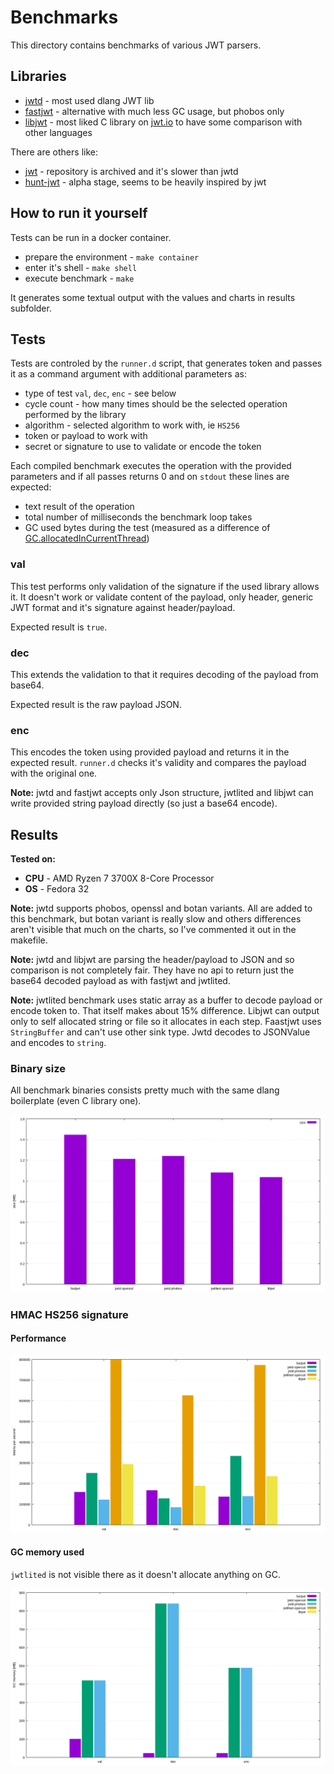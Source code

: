 # Benchmarks

This directory contains benchmarks of various JWT parsers.

## Libraries

* [jwtd](https://code.dlang.org/packages/jwtd) - most used dlang JWT lib
* [fastjwt](https://code.dlang.org/packages/fastjwt) - alternative with much less GC usage, but phobos only
* [libjwt](https://github.com/benmcollins/libjwt)  - most liked C library on [jwt.io](https://jwt.io) to have some comparison with other languages

There are others like:

* [jwt](https://code.dlang.org/packages/jwt) - repository is archived and it's slower than jwtd
* [hunt-jwt](https://code.dlang.org/packages/hunt-jwt) - alpha stage, seems to be heavily inspired by jwt

## How to run it yourself

Tests can be run in a docker container.

* prepare the environment - `make container`
* enter it's shell - `make shell`
* execute benchmark - `make`

It generates some textual output with the values and charts in results subfolder.

## Tests

Tests are controled by the `runner.d` script, that generates token and passes it as a command argument with additional parameters as:

* type of test `val`, `dec`, `enc` - see below
* cycle count - how many times should be the selected operation performed by the library
* algorithm - selected algorithm to work with, ie `HS256`
* token or payload to work with
* secret or signature to use to validate or encode the token

Each compiled benchmark executes the operation with the provided parameters and if all passes returns 0 and on `stdout` these lines are expected:

* text result of the operation
* total number of milliseconds the benchmark loop takes
* GC used bytes during the test (measured as a difference of [GC.allocatedInCurrentThread](https://dlang.org/phobos/core_memory.html#.GC.allocatedInCurrentThread))

### val

This test performs only validation of the signature if the used library allows it.
It doesn't work or validate content of the payload, only header, generic JWT format and it's signature against header/payload.

Expected result is `true`.

### dec

This extends the validation to that it requires decoding of the payload from base64.

Expected result is the raw payload JSON.

### enc

This encodes the token using provided payload and returns it in the expected result. `runner.d` checks it's validity and compares the payload with the original one.

**Note:** jwtd and fastjwt accepts only Json structure, jwtlited and libjwt can write provided string payload directly (so just a base64 encode).

## Results

**Tested on:**

* **CPU** - AMD Ryzen 7 3700X 8-Core Processor
* **OS** - Fedora 32

**Note:** jwtd supports phobos, openssl and botan variants. All are added to this benchmark, but botan variant is really slow and others differences aren't visible that much on the charts, so I've commented it out in the makefile.

**Note:** jwtd and libjwt are parsing the header/payload to JSON and so comparison is not completely fair. They have no api to return just the base64 decoded payload as with fastjwt and jwtlited.

**Note:** jwtlited benchmark uses static array as a buffer to decode payload or encode token to. That itself makes about 15% difference. Libjwt can output only to self allocated string or file so it allocates in each step. Faastjwt uses `StringBuffer` and can't use other sink type. Jwtd decodes to JSONValue and encodes to `string`.

### Binary size

All benchmark binaries consists pretty much with the same dlang boilerplate (even C library one).

![results](https://github.com/tchaloupka/jwtlited/blob/main/benchmarks/results/sizes.png)

### HMAC HS256 signature

#### Performance

![results](https://github.com/tchaloupka/jwtlited/blob/main/benchmarks/results/speed.png)

#### GC memory used

`jwtlited` is not visible there as it doesn't allocate anything on GC.

![results](https://github.com/tchaloupka/jwtlited/blob/main/benchmarks/results/gcusage.png)
